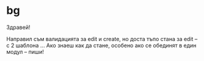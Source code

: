 # bg

Здравей!

Направил съм валидацията за edit и create, но доста тъпо стана за edit – с 2 шаблона ...
Ако знаеш как да стане, особено ако се обединят в един модул – пиши!
